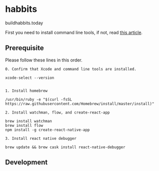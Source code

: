 # habbits
buildhabbits.today


First you need to install command line tools, if not, read [this article](http://railsapps.github.io/xcode-command-line-tools.html).


## Prerequisite

Please follow these lines in this order.

```
0. Confirm that Xcode and command line tools are installed.

xcode-select --version


1. Install homebrew

/usr/bin/ruby -e "$(curl -fsSL https://raw.githubusercontent.com/Homebrew/install/master/install)"

2. Install watchman, flow, and create-react-app

brew install watchman
brew install flow
npm install -g create-react-native-app

3. Install react native debugger

brew update && brew cask install react-native-debugger

```

## Development


